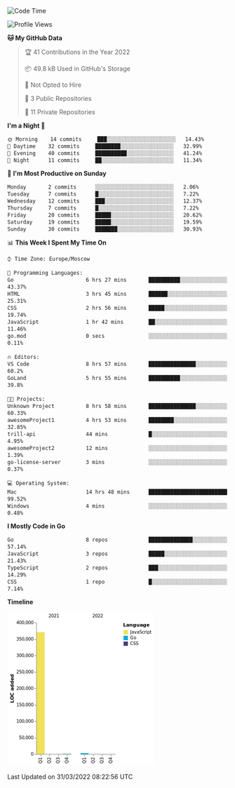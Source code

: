 <!--START_SECTION:waka-->
![Code Time](http://img.shields.io/badge/Code%20Time-235%20hrs%2016%20mins-blue)

![Profile Views](http://img.shields.io/badge/Profile%20Views-0-blue)

**🐱 My GitHub Data** 

> 🏆 41 Contributions in the Year 2022
 > 
> 📦 49.8 kB Used in GitHub's Storage 
 > 
> 🚫 Not Opted to Hire
 > 
> 📜 3 Public Repositories 
 > 
> 🔑 11 Private Repositories  
 > 
**I'm a Night 🦉** 

```text
🌞 Morning    14 commits     ███░░░░░░░░░░░░░░░░░░░░░░   14.43% 
🌆 Daytime    32 commits     ████████░░░░░░░░░░░░░░░░░   32.99% 
🌃 Evening    40 commits     ██████████░░░░░░░░░░░░░░░   41.24% 
🌙 Night      11 commits     ██░░░░░░░░░░░░░░░░░░░░░░░   11.34%

```
📅 **I'm Most Productive on Sunday** 

```text
Monday       2 commits      ░░░░░░░░░░░░░░░░░░░░░░░░░   2.06% 
Tuesday      7 commits      █░░░░░░░░░░░░░░░░░░░░░░░░   7.22% 
Wednesday    12 commits     ███░░░░░░░░░░░░░░░░░░░░░░   12.37% 
Thursday     7 commits      █░░░░░░░░░░░░░░░░░░░░░░░░   7.22% 
Friday       20 commits     █████░░░░░░░░░░░░░░░░░░░░   20.62% 
Saturday     19 commits     █████░░░░░░░░░░░░░░░░░░░░   19.59% 
Sunday       30 commits     ███████░░░░░░░░░░░░░░░░░░   30.93%

```


📊 **This Week I Spent My Time On** 

```text
⌚︎ Time Zone: Europe/Moscow

💬 Programming Languages: 
Go                       6 hrs 27 mins       ██████████░░░░░░░░░░░░░░░   43.37% 
HTML                     3 hrs 45 mins       ██████░░░░░░░░░░░░░░░░░░░   25.31% 
CSS                      2 hrs 56 mins       █████░░░░░░░░░░░░░░░░░░░░   19.74% 
JavaScript               1 hr 42 mins        ██░░░░░░░░░░░░░░░░░░░░░░░   11.46% 
go.mod                   0 secs              ░░░░░░░░░░░░░░░░░░░░░░░░░   0.11%

🔥 Editors: 
VS Code                  8 hrs 57 mins       ███████████████░░░░░░░░░░   60.2% 
GoLand                   5 hrs 55 mins       ██████████░░░░░░░░░░░░░░░   39.8%

🐱‍💻 Projects: 
Unknown Project          8 hrs 58 mins       ███████████████░░░░░░░░░░   60.33% 
awesomeProject1          4 hrs 53 mins       ████████░░░░░░░░░░░░░░░░░   32.85% 
trill-api                44 mins             █░░░░░░░░░░░░░░░░░░░░░░░░   4.95% 
awesomeProject2          12 mins             ░░░░░░░░░░░░░░░░░░░░░░░░░   1.39% 
go-license-server        3 mins              ░░░░░░░░░░░░░░░░░░░░░░░░░   0.37%

💻 Operating System: 
Mac                      14 hrs 48 mins      █████████████████████████   99.52% 
Windows                  4 mins              ░░░░░░░░░░░░░░░░░░░░░░░░░   0.48%

```

**I Mostly Code in Go** 

```text
Go                       8 repos             ██████████████░░░░░░░░░░░   57.14% 
JavaScript               3 repos             █████░░░░░░░░░░░░░░░░░░░░   21.43% 
TypeScript               2 repos             ███░░░░░░░░░░░░░░░░░░░░░░   14.29% 
CSS                      1 repo              █░░░░░░░░░░░░░░░░░░░░░░░░   7.14%

```


**Timeline**

![Chart not found](https://raw.githubusercontent.com/jeezft/jeezft/main/charts/bar_graph.png) 


 Last Updated on 31/03/2022 08:22:56 UTC
<!--END_SECTION:waka-->
